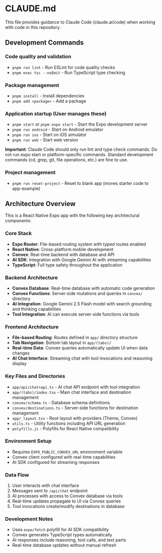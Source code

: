 # CLAUDE.md

This file provides guidance to Claude Code (claude.ai/code) when working with code in this repository.

## Development Commands

### Code quality and validation
- `pnpm run lint` - Run ESLint for code quality checks
- `pnpm exec tsc --noEmit` - Run TypeScript type checking

### Package management
- `pnpm install` - Install dependencies
- `pnpm add <package>` - Add a package

### Application startup (User manages these)
- `pnpm start` or `pnpm expo start` - Start the Expo development server
- `pnpm run android` - Start on Android emulator
- `pnpm run ios` - Start on iOS simulator  
- `pnpm run web` - Start web version

**Important**: Claude Code should only run lint and type check commands. Do not run expo start or platform-specific commands. Standard development commands (cd, grep, git, file operations, etc.) are fine to use.

### Project management
- `pnpm run reset-project` - Reset to blank app (moves starter code to app-example)

## Architecture Overview

This is a React Native Expo app with the following key architectural components:

### Core Stack
- **Expo Router**: File-based routing system with typed routes enabled
- **React Native**: Cross-platform mobile development
- **Convex**: Real-time backend with database and API
- **AI SDK**: Integration with Google Gemini AI with streaming capabilities
- **TypeScript**: Full type safety throughout the application

### Backend Architecture
- **Convex Database**: Real-time database with automatic code generation
- **Convex Functions**: Server-side mutations and queries in `convex/` directory
- **AI Integration**: Google Gemini 2.5 Flash model with search grounding and thinking capabilities
- **Tool Integration**: AI can execute server-side functions via tools

### Frontend Architecture
- **File-based Routing**: Routes defined in `app/` directory structure
- **Tab Navigation**: Bottom tab layout in `app/(tabs)/`
- **Real-time Data**: Convex queries automatically update UI when data changes
- **AI Chat Interface**: Streaming chat with tool invocations and reasoning display

### Key Files and Directories
- `app/api/chat+api.ts` - AI chat API endpoint with tool integration
- `app/(tabs)/index.tsx` - Main chat interface and destination management
- `convex/schema.ts` - Database schema definitions
- `convex/destinations.ts` - Server-side functions for destination management
- `app/_layout.tsx` - Root layout with providers (Theme, Convex)
- `utils.ts` - Utility functions including API URL generation
- `polyfills.js` - Polyfills for React Native compatibility

### Environment Setup
- Requires `EXPO_PUBLIC_CONVEX_URL` environment variable
- Convex client configured with real-time capabilities
- AI SDK configured for streaming responses

### Data Flow
1. User interacts with chat interface
2. Messages sent to `/api/chat` endpoint
3. AI processes with access to Convex database via tools
4. Real-time updates propagate to UI via Convex queries
5. Tool invocations create/modify destinations in database

### Development Notes
- Uses `expo/fetch` polyfill for AI SDK compatibility
- Convex generates TypeScript types automatically
- AI responses include reasoning, tool calls, and text parts
- Real-time database updates without manual refresh